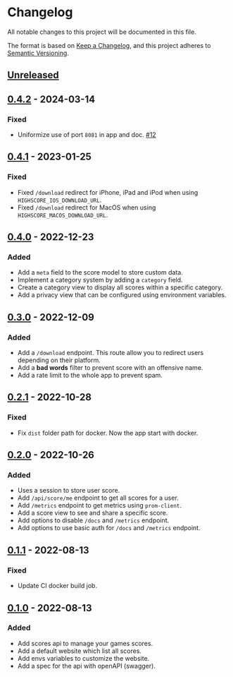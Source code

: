 # Changelog
All notable changes to this project will be documented in this file.

The format is based on [Keep a Changelog](https://keepachangelog.com/en/1.0.0/),
and this project adheres to [Semantic Versioning](https://semver.org/spec/v2.0.0.html).

## [Unreleased]

## [0.4.2] - 2024-03-14
### Fixed
- Uniformize use of port `8081` in app and doc. [#12](https://github.com/EmilienLeroy/HighScore/issues/12)

## [0.4.1] - 2023-01-25
### Fixed
- Fixed `/download` redirect for iPhone, iPad and iPod when using `HIGHSCORE_IOS_DOWNLOAD_URL`.
- Fixed `/download` redirect for MacOS when using `HIGHSCORE_MACOS_DOWNLOAD_URL`.

## [0.4.0] - 2022-12-23
### Added
- Add a `meta` field to the score model to store custom data.
- Implement a category system by adding a `category` field.
- Create a category view to display all scores within a specific category.
- Add a privacy view that can be configured using environment variables.

## [0.3.0] - 2022-12-09
### Added
- Add a `/download` endpoint. This route allow you to redirect users depending on their platform.
- Add a **bad words** filter to prevent score with an offensive name.
- Add a rate limit to the whole app to prevent spam.

## [0.2.1] - 2022-10-28
### Fixed
- Fix `dist` folder path for docker. Now the app start with docker.

## [0.2.0] - 2022-10-26
### Added
- Uses a session to store user score.
- Add `/api/score/me` endpoint to get all scores for a user.
- Add `/metrics` endpoint to get metrics using `prom-client`.
- Add a score view to see and share a specific score.
- Add options to disable `/docs` and `/metrics` endpoint.
- Add options to use basic auth for `/docs` and `/metrics` endpoint.

## [0.1.1] - 2022-08-13
### Fixed
- Update CI docker build job.

## [0.1.0] - 2022-08-13
### Added
- Add scores api to manage your games scores.
- Add a default website which list all scores.
- Add envs variables to customize the website.
- Add a spec for the api with openAPI (swagger).

[Unreleased]: https://github.com/EmilienLeroy/HighScore/compare/v0.4.2...HEAD
[0.4.2]: https://github.com/EmilienLeroy/HighScore/compare/v0.4.1...v0.4.2
[0.4.1]: https://github.com/EmilienLeroy/HighScore/compare/v0.4.0...v0.4.1
[0.4.0]: https://github.com/EmilienLeroy/HighScore/compare/v0.3.0...v0.4.0
[0.3.0]: https://github.com/EmilienLeroy/HighScore/compare/v0.2.1...v0.3.0
[0.2.1]: https://github.com/EmilienLeroy/HighScore/compare/v0.2.0...v0.2.1
[0.2.0]: https://github.com/EmilienLeroy/HighScore/compare/v0.1.1...v0.2.0
[0.1.1]: https://github.com/EmilienLeroy/HighScore/compare/v0.1.0...v0.1.1
[0.1.0]: https://github.com/EmilienLeroy/HighScore/releases/tag/v0.1.0
